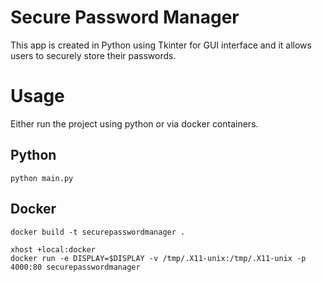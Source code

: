 # Secure Password Manager

This app is created in Python using Tkinter for GUI interface and it allows users to securely store their passwords. 

# Usage
Either run the project using python or via docker containers. 

## Python
```
python main.py
```

## Docker
```
docker build -t securepasswordmanager .
```
```
xhost +local:docker
docker run -e DISPLAY=$DISPLAY -v /tmp/.X11-unix:/tmp/.X11-unix -p 4000:80 securepasswordmanager
```
